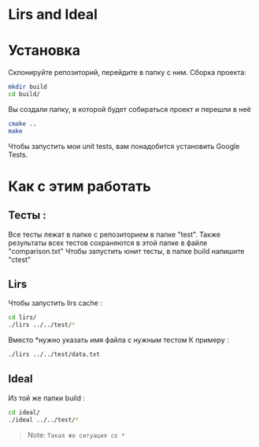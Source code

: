 # Lirs and Ideal
# Установка
Склонируйте репозиторий, перейдите в папку с ним.
Сборка проекта:
```sh
mkdir build
cd build/
```
Вы создали папку, в которой будет собираться проект и перешли в неё
```sh
cmake ..
make
```
Чтобы запустить мои unit tests, вам понадобится установить Google Tests.

# Как с этим работать 
## Тесты :
Все тесты лежат в папке с репозиторием в папке "test". 
Также результаты всех тестов сохраняются в этой папке в файле "comparison.txt"
Чтобы запустить юнит тесты, в папке build напишите "ctest"
## Lirs
Чтобы запустить lirs cache :
```sh
cd lirs/
./lirs ../../test/*
```
Вместо *нужно указать имя файла с нужным тестом 
К примеру :
```sh
./lirs ../../test/data.txt
```
## Ideal
Из той же папки build :
```sh
cd ideal/
./ideal ../../test/*
```
> Note: `Такая же ситуация со *`
